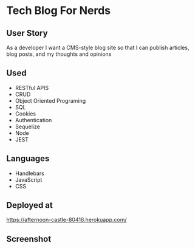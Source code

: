 # Tech Blog For Nerds

## User Story
As a developer I want a CMS-style blog site so that I can publish articles, blog posts, and my thoughts and opinions

## Used 
- RESTful APIS 
- CRUD 
- Object Oriented Programing
- SQL
- Cookies
- Authentication
- Sequelize 
- Node
- JEST

## Languages
- Handlebars
- JavaScript
- CSS

## Deployed at
https://afternoon-castle-80416.herokuapp.com/

## Screenshot


